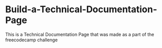 # Build-a-Technical-Documentation-Page
This is a Technical Documentation Page that was made as a part of the freecodecamp challenge
